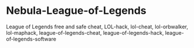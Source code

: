 # Nebula-League-of-Legends
League of Legends free and safe cheat, LOL-hack, lol-cheat, lol-orbwalker, lol-maphack, league-of-legends-cheat, league-of-legends-hack, league-of-legends-software

